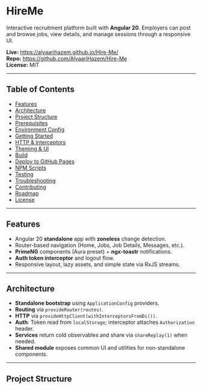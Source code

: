 # HireMe

Interactive recruitment platform built with **Angular 20**. Employers can post and browse jobs, view details, and manage sessions through a responsive UI.

**Live:** https://alyaarihazem.github.io/Hire-Me/  
**Repo:** https://github.com/AlyaariHazem/Hire-Me  
**License:** MIT

---

## Table of Contents
- [Features](#features)
- [Architecture](#architecture)
- [Project Structure](#project-structure)
- [Prerequisites](#prerequisites)
- [Environment Config](#environment-config)
- [Getting Started](#getting-started)
- [HTTP & Interceptors](#http--interceptors)
- [Theming & UI](#theming--ui)
- [Build](#build)
- [Deploy to GitHub Pages](#deploy-to-github-pages)
- [NPM Scripts](#npm-scripts)
- [Testing](#testing)
- [Troubleshooting](#troubleshooting)
- [Contributing](#contributing)
- [Roadmap](#roadmap)
- [License](#license)

---

## Features
- Angular 20 **standalone** app with **zoneless** change detection.
- Router-based navigation (Home, Jobs, Job Details, Messages, etc.).
- **PrimeNG** components (Aura preset) + **ngx-toastr** notifications.
- **Auth token interceptor** and logout flow.
- Responsive layout, lazy assets, and simple state via RxJS streams.

---

## Architecture
- **Standalone bootstrap** using `ApplicationConfig` providers.
- **Routing** via `provideRouter(routes)`.
- **HTTP** via `provideHttpClient(withInterceptorsFromDi())`.
- **Auth**: Token read from `localStorage`; interceptor attaches `Authorization` header.
- **Services** return cold observables and share via `shareReplay(1)` when needed.
- **Shared module** exposes common UI and utilities for non-standalone components.

---

## Project Structure
